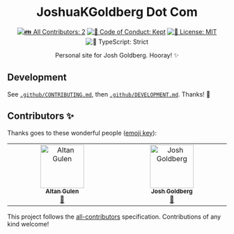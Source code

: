 <h1 align="center">JoshuaKGoldberg Dot Com</h1>

<p align="center">
	<!-- prettier-ignore-start -->
	<!-- ALL-CONTRIBUTORS-BADGE:START - Do not remove or modify this section -->
	<a href="#contributors" target="_blank"><img alt="👪 All Contributors: 2" src="https://img.shields.io/badge/%F0%9F%91%AA_all_contributors-2-21bb42.svg" /></a>
<!-- ALL-CONTRIBUTORS-BADGE:END -->
	<!-- prettier-ignore-end -->
	<a href="https://github.com/JoshuaKGoldberg/dot-com/blob/main/.github/CODE_OF_CONDUCT.md" target="_blank"><img alt="🤝 Code of Conduct: Kept" src="https://img.shields.io/badge/%F0%9F%A4%9D_code_of_conduct-kept-21bb42" /></a>
	<a href="https://github.com/JoshuaKGoldberg/dot-com/blob/main/LICENSE.md" target="_blank"><img alt="📝 License: MIT" src="https://img.shields.io/badge/%F0%9F%93%9D_license-MIT-21bb42.svg"></a>
	<img alt="💪 TypeScript: Strict" src="https://img.shields.io/badge/%F0%9F%92%AA_typescript-strict-21bb42.svg" />
</p>

<p align="center">
    Personal site for Josh Goldberg.
    Hooray! ✨
</p>

## Development

See [`.github/CONTRIBUTING.md`](./.github/CONTRIBUTING.md), then [`.github/DEVELOPMENT.md`](./.github/DEVELOPMENT.md).
Thanks! 💖

## Contributors ✨

Thanks goes to these wonderful people ([emoji key](https://allcontributors.org/docs/en/emoji-key)):

<!-- ALL-CONTRIBUTORS-LIST:START - Do not remove or modify this section -->
<!-- prettier-ignore-start -->
<!-- markdownlint-disable -->
<table>
  <tbody>
    <tr>
      <td align="center" valign="top" width="14.28%"><a href="https://github.com/agulen"><img src="https://avatars.githubusercontent.com/u/3536080?v=4?s=100" width="100px;" alt="Altan Gulen"/><br /><sub><b>Altan Gulen</b></sub></a><br /><a href="#ideas-agulen" title="Ideas, Planning, & Feedback">🤔</a></td>
      <td align="center" valign="top" width="14.28%"><a href="http://www.joshuakgoldberg.com"><img src="https://avatars.githubusercontent.com/u/3335181?v=4?s=100" width="100px;" alt="Josh Goldberg"/><br /><sub><b>Josh Goldberg</b></sub></a><br /><a href="https://github.com/JoshuaKGoldberg/dot-com/commits?author=JoshuaKGoldberg" title="Documentation">📖</a></td>
    </tr>
  </tbody>
</table>

<!-- markdownlint-restore -->
<!-- prettier-ignore-end -->

<!-- ALL-CONTRIBUTORS-LIST:END -->

This project follows the [all-contributors](https://github.com/all-contributors/all-contributors) specification.
Contributions of any kind welcome!
